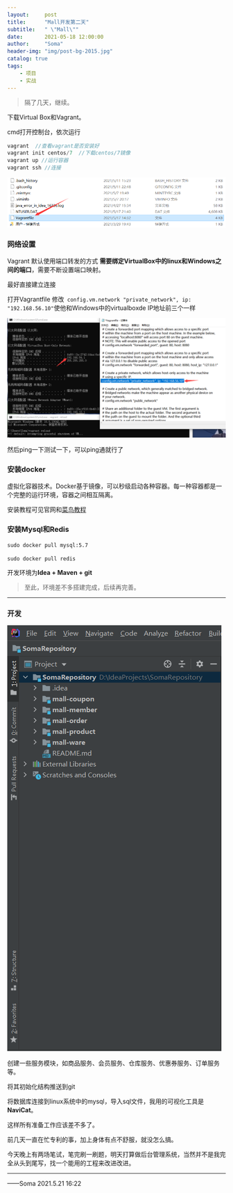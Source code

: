 ```yaml
---
layout:     post
title:      "Mall开发第二天"
subtitle:   " \"Mall\""
date:       2021-05-18 12:00:00
author:     "Soma"
header-img: "img/post-bg-2015.jpg"
catalog: true
tags:
    - 项目
    - 实战
---
```


> 隔了几天，继续。

 下载Virtual Box和Vagrant。

cmd打开控制台，依次运行

```java
vagrant  //查看vagrant是否安装好
vagrant init centos/7  //下载centos/7镜像
vagrant up //运行容器
vagrant ssh //连接
```

![](/img/image-521-01.png)

### 网络设置

Vagrant 默认使用端口转发的方式 **需要绑定VirtualBox中的linux和Windows之间的端口**，需要不断设置端口映射。

最好直接建立连接

打开Vagrantfile 修改<code>  config.vm.network "private_network", ip: "192.168.56.10"</code>使他和Windows中的virtualboxde IP地址前三个一样

![](/img/image-521-02.png)

然后ping一下测试一下，可以ping通就行了

### 安装docker

虚拟化容器技术。Docker基于镜像，可以秒级启动各种容器。每一种容器都是一个完整的运行环境，容器之间相互隔离。

安装教程可见官网和[菜鸟教程](https://www.runoob.com/docker/centos-docker-install.html)

### 安装Mysql和Redis

<code>sudo docker pull mysql:5.7</code>

<code>sudo docker pull redis</code>

开发环境为**Idea + Maven + git**

> 至此，环境差不多搭建完成，后续再完善。

---------------

### 开发

![](/img/image-521-03.png)

创建一些服务模块，如商品服务、会员服务、仓库服务、优惠券服务、订单服务等。

将其初始化结构推送到git

将数据库连接到linux系统中的mysql，导入sql文件，我用的可视化工具是**NaviCat**。

这样所有准备工作应该差不多了。

前几天一直在忙专利的事，加上身体有点不舒服，就没怎么搞。

今天晚上有两场笔试，笔完刷一刷题，明天打算做后台管理系统，当然并不是我完全从头到尾写，找一个能用的工程来改进改进。

------------

——Soma 2021.5.21 16:22

